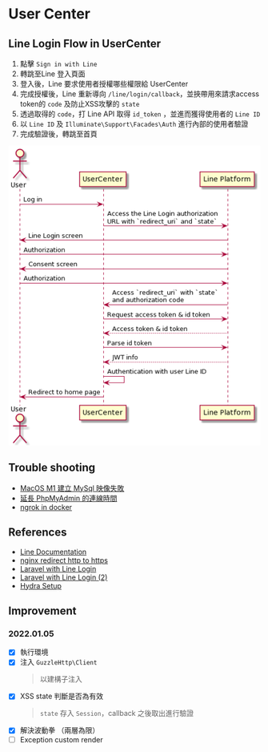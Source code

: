 # User Center

## Line Login Flow in UserCenter
1. 點擊 `Sign in with Line`
2. 轉跳至Line 登入頁面
3. 登入後，Line 要求使用者授權哪些權限給 UserCenter
4. 完成授權後，Line 重新導向 `/line/login/callback`，並挾帶用來請求access token的 `code` 及防止XSS攻擊的 `state`
5. 透過取得的 `code`，打 Line API 取得 `id_token` ，並進而獲得使用者的 `Line ID`
6. 以 `Line ID` 及 `Illuminate\Support\Facades\Auth` 進行內部的使用者驗證
7. 完成驗證後，轉跳至首頁

<div style="text-align:center"><img alt="Line Login Flow in UserCenter" src="./sequence.png"></div>

## Trouble shooting
- [MacOS M1 建立 MySql 映像失敗](https://learnku.com/laravel/t/60298)
- [延長 PhpMyAdmin 的連線時間](https://github.com/laradock/laradock/issues/1718)
- [ngrok in docker](https://github.com/laradock/laradock/issues/2068#issuecomment-680416959)

## References
- [Line Documentation](https://developers.line.biz/en/docs/)
- [nginx redirect http to https](https://gist.github.com/dorelljames/9da3063878b9c3030d6538b6724122ac#file-laravel-nginx-config-make-http-exception-url-and-make-all-others-https-md)
- [Laravel with Line Login](https://yulinchou.medium.com/%E5%88%A9%E7%94%A8-laravel-%E5%AF%A6%E4%BD%9C-line-%E7%99%BB%E5%85%A5-%E4%B8%A6%E5%8F%96%E5%BE%97%E4%BD%BF%E7%94%A8%E8%80%85%E7%9A%84-id-%E5%8F%8A-%E8%B3%87%E6%96%99-f95784ca9595)
- [Laravel with Line Login (2)](https://medium.com/@r3850355/%E7%AD%86%E8%A8%98-laravel-%E5%89%8D%E5%BE%8C%E7%AB%AF%E5%88%86%E9%9B%A2%E4%B8%8B%E7%9A%84-line-login-%E9%A9%97%E8%AD%89%E6%A9%9F%E5%88%B6-8d4bede8d47e)
- [Hydra Setup](https://www.ory.sh/hydra/docs/5min-tutorial)

## Improvement
### 2022.01.05
- [x] 執行環境
- [x] 注入 `GuzzleHttp\Client`
    > 以建構子注入
- [x] XSS state 判斷是否為有效
    > `state` 存入 `Session`，callback 之後取出進行驗證
- [x] 解決波動拳 （兩層為限）
- [ ] Exception custom render
